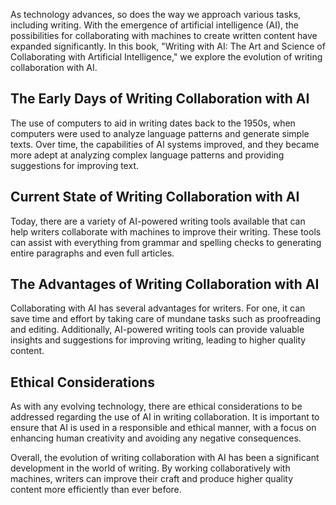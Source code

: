 
As technology advances, so does the way we approach various tasks, including writing. With the emergence of artificial intelligence (AI), the possibilities for collaborating with machines to create written content have expanded significantly. In this book, "Writing with AI: The Art and Science of Collaborating with Artificial Intelligence," we explore the evolution of writing collaboration with AI.

The Early Days of Writing Collaboration with AI
-----------------------------------------------

The use of computers to aid in writing dates back to the 1950s, when computers were used to analyze language patterns and generate simple texts. Over time, the capabilities of AI systems improved, and they became more adept at analyzing complex language patterns and providing suggestions for improving text.

Current State of Writing Collaboration with AI
----------------------------------------------

Today, there are a variety of AI-powered writing tools available that can help writers collaborate with machines to improve their writing. These tools can assist with everything from grammar and spelling checks to generating entire paragraphs and even full articles.

The Advantages of Writing Collaboration with AI
-----------------------------------------------

Collaborating with AI has several advantages for writers. For one, it can save time and effort by taking care of mundane tasks such as proofreading and editing. Additionally, AI-powered writing tools can provide valuable insights and suggestions for improving writing, leading to higher quality content.

Ethical Considerations
----------------------

As with any evolving technology, there are ethical considerations to be addressed regarding the use of AI in writing collaboration. It is important to ensure that AI is used in a responsible and ethical manner, with a focus on enhancing human creativity and avoiding any negative consequences.

Overall, the evolution of writing collaboration with AI has been a significant development in the world of writing. By working collaboratively with machines, writers can improve their craft and produce higher quality content more efficiently than ever before.

